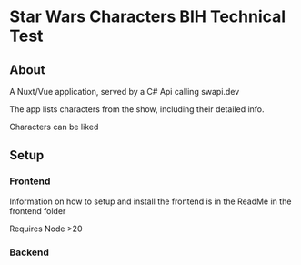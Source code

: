 # Star Wars Characters BIH Technical Test

## About

A Nuxt/Vue application, served by a C# Api calling swapi.dev

The app lists characters from the show, including their detailed info.

Characters can be liked


## Setup

### Frontend

Information on how to setup and install the frontend is in the ReadMe in the frontend folder

Requires Node >20

### Backend

